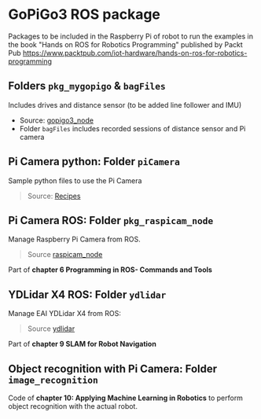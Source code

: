 # GoPiGo3 ROS package
Packages to be included in the Raspberry Pi of robot to run the examples in the book "Hands on ROS for Robotics Programming" published by Packt Pub https://www.packtpub.com/iot-hardware/hands-on-ros-for-robotics-programming

## Folders `pkg_mygopigo` & `bagFiles`
Includes drives and distance sensor (to be added line follower and IMU)
- Source: [gopigo3_node](https://github.com/ros-gopigo/gopigo3_node)
- Folder `bagFiles` includes recorded sessions of distance sensor and Pi camera

## Pi Camera python: Folder `piCamera`
Sample python files to use the Pi Camera
>Source: [Recipes](https://picamera.readthedocs.io/en/release-1.13/recipes1.html)

## Pi Camera ROS: Folder `pkg_raspicam_node`
Manage Raspberry Pi Camera from ROS.
>Source [raspicam_node](https://github.com/UbiquityRobotics/raspicam_node)

Part of **chapter 6 Programming in ROS- Commands and Tools**

## YDLidar X4 ROS: Folder `ydlidar`
Manage EAI YDLidar X4 from ROS:
>Source [ydlidar](https://github.com/EAIBOT/ydlidar)

Part of **chapter 9 SLAM for Robot Navigation**

## Object recognition with Pi Camera: Folder `image_recognition`
Code of **chapter 10: Applying Machine Learning in
Robotics** to perform object recognition with the actual robot.